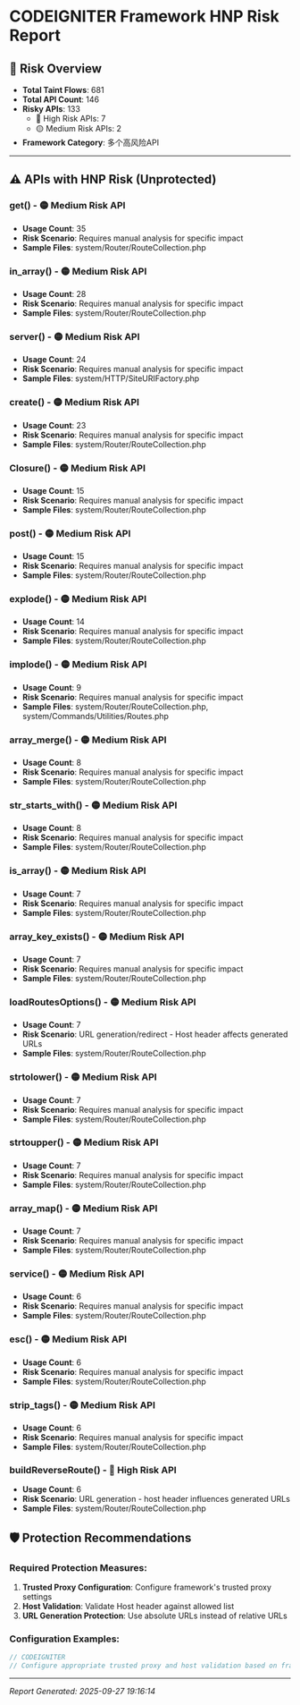# CODEIGNITER Framework HNP Risk Report

## 🚨 Risk Overview

- **Total Taint Flows**: 681
- **Total API Count**: 146
- **Risky APIs**: 133
  - 🔴 High Risk APIs: 7
  - 🟡 Medium Risk APIs: 2
- **Framework Category**: 多个高风险API

---

## ⚠️ APIs with HNP Risk (Unprotected)

### get() - 🟡 Medium Risk API
- **Usage Count**: 35
- **Risk Scenario**: Requires manual analysis for specific impact
- **Sample Files**: system/Router/RouteCollection.php

### in_array() - 🟡 Medium Risk API
- **Usage Count**: 28
- **Risk Scenario**: Requires manual analysis for specific impact
- **Sample Files**: system/Router/RouteCollection.php

### server() - 🟡 Medium Risk API
- **Usage Count**: 24
- **Risk Scenario**: Requires manual analysis for specific impact
- **Sample Files**: system/HTTP/SiteURIFactory.php

### create() - 🟡 Medium Risk API
- **Usage Count**: 23
- **Risk Scenario**: Requires manual analysis for specific impact
- **Sample Files**: system/Router/RouteCollection.php

### Closure() - 🟡 Medium Risk API
- **Usage Count**: 15
- **Risk Scenario**: Requires manual analysis for specific impact
- **Sample Files**: system/Router/RouteCollection.php

### post() - 🟡 Medium Risk API
- **Usage Count**: 15
- **Risk Scenario**: Requires manual analysis for specific impact
- **Sample Files**: system/Router/RouteCollection.php

### explode() - 🟡 Medium Risk API
- **Usage Count**: 14
- **Risk Scenario**: Requires manual analysis for specific impact
- **Sample Files**: system/Router/RouteCollection.php

### implode() - 🟡 Medium Risk API
- **Usage Count**: 9
- **Risk Scenario**: Requires manual analysis for specific impact
- **Sample Files**: system/Router/RouteCollection.php, system/Commands/Utilities/Routes.php

### array_merge() - 🟡 Medium Risk API
- **Usage Count**: 8
- **Risk Scenario**: Requires manual analysis for specific impact
- **Sample Files**: system/Router/RouteCollection.php

### str_starts_with() - 🟡 Medium Risk API
- **Usage Count**: 8
- **Risk Scenario**: Requires manual analysis for specific impact
- **Sample Files**: system/Router/RouteCollection.php

### is_array() - 🟡 Medium Risk API
- **Usage Count**: 7
- **Risk Scenario**: Requires manual analysis for specific impact
- **Sample Files**: system/Router/RouteCollection.php

### array_key_exists() - 🟡 Medium Risk API
- **Usage Count**: 7
- **Risk Scenario**: Requires manual analysis for specific impact
- **Sample Files**: system/Router/RouteCollection.php

### loadRoutesOptions() - 🟡 Medium Risk API
- **Usage Count**: 7
- **Risk Scenario**: URL generation/redirect - Host header affects generated URLs
- **Sample Files**: system/Router/RouteCollection.php

### strtolower() - 🟡 Medium Risk API
- **Usage Count**: 7
- **Risk Scenario**: Requires manual analysis for specific impact
- **Sample Files**: system/Router/RouteCollection.php

### strtoupper() - 🟡 Medium Risk API
- **Usage Count**: 7
- **Risk Scenario**: Requires manual analysis for specific impact
- **Sample Files**: system/Router/RouteCollection.php

### array_map() - 🟡 Medium Risk API
- **Usage Count**: 7
- **Risk Scenario**: Requires manual analysis for specific impact
- **Sample Files**: system/Router/RouteCollection.php

### service() - 🟡 Medium Risk API
- **Usage Count**: 6
- **Risk Scenario**: Requires manual analysis for specific impact
- **Sample Files**: system/Router/RouteCollection.php

### esc() - 🟡 Medium Risk API
- **Usage Count**: 6
- **Risk Scenario**: Requires manual analysis for specific impact
- **Sample Files**: system/Router/RouteCollection.php

### strip_tags() - 🟡 Medium Risk API
- **Usage Count**: 6
- **Risk Scenario**: Requires manual analysis for specific impact
- **Sample Files**: system/Router/RouteCollection.php

### buildReverseRoute() - 🔴 High Risk API
- **Usage Count**: 6
- **Risk Scenario**: URL generation - host header influences generated URLs
- **Sample Files**: system/Router/RouteCollection.php

## 🛡️ Protection Recommendations

### Required Protection Measures:
1. **Trusted Proxy Configuration**: Configure framework's trusted proxy settings
2. **Host Validation**: Validate Host header against allowed list
3. **URL Generation Protection**: Use absolute URLs instead of relative URLs

### Configuration Examples:
```php
// CODEIGNITER
// Configure appropriate trusted proxy and host validation based on framework type
```

---
*Report Generated: 2025-09-27 19:16:14*
